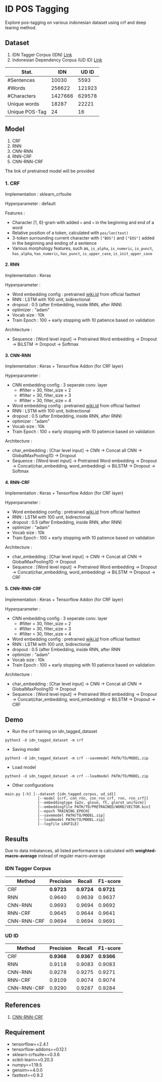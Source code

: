 # ID POS Tagging

Explore pos-tagging on various indonesian dataset using crf and deep learing method.

## Dataset
 
1. IDN Tagger Corpus (IDN) [Link](https://github.com/famrashel/idn-tagged-corpus)
2. Indonesian Dependency Corpus (UD ID) [Link](https://github.com/UniversalDependencies/UD_Indonesian-GSD)

| Stat.          | IDN     | UD ID  |
| -------------- | ------- | ------ |
| #Sentences     | 10030   | 5593   |
| #Words         | 256622  | 121923 |
| #Characters    | 1427666 | 629578 |
| Unique words   | 18287   | 22221  |
| Unique POS-Tag | 24      | 16     |

## Model

1. CRF
2. RNN
3. CNN-RNN
4. RNN-CRF
5. CNN-RNN-CRF

The link of pretrained model will be provided

### 1. CRF

Implementation  : sklearn_crfsuite

Hyperparameter  : default

Features        : 
 - Character [1, 6]-gram with added `«` and `»` in the beginning and end of a word
 - Relative position of a token, calculated with `pos/len(text)` 
 - 3-token surrounding current character with `["BOS"]` and `["EOS"]` added in the beginning and ending of a sentence
 - Various morphology features, such as, `is_alpha`, `is_numeric`, `is_punct`, `has_alpha`, `has_numeric`, `has_punct`, `is_upper_case`, `is_init_upper_case`

#### 2. RNN
Implementation  : Keras

Hyperparameter  : 
- Word embedding config : pretrained [wiki.id](https://fasttext.cc/docs/en/pretrained-vectors.html) from official fasttext
- RNN : LSTM with 100 unit, bidirectional
- dropout : 0.5 (after Embedding, inside RNN, after RNN)
- optimizer : "adam"
- Vocab size : 10k
- Train Epoch : 100 + early stopping with 10 patience based on validation

Architecture    :
  - Sequence : [Word level input] -> Pretrained Word embedding -> Dropout -> BiLSTM -> Dropout -> Softmax

#### 3. CNN-RNN
Implementation  : Keras + Tensorflow Addon (for CRF layer)

Hyperparameter  : 
- CNN embedding config : 3 seperate conv. layer 
  - #filter = 30, filter_size = 2
  - #filter = 30, filter_size = 3
  - #filter = 30, filter_size = 4 
- Word embedding config : pretrained [wiki.id](https://fasttext.cc/docs/en/pretrained-vectors.html) from official fasttext
- RNN : LSTM with 100 unit, bidirectional
- dropout : 0.5 (after Embedding, inside RNN, after RNN)
- optimizer : "adam"
- Vocab size : 10k
- Train Epoch : 100 + early stopping with 10 patience based on validation

Architecture    :
  - char_embedding : [Char level input] -> CNN -> Concat all CNN -> GlobalMaxPooling1D -> Dropout
  - Sequence : [Word level input] -> Pretrained Word embedding -> Dropout -> Concat(char_embedding, word_embedding) -> BiLSTM -> Dropout -> Softmax

#### 4. RNN-CRF
Implementation  : Keras + Tensorflow Addon (for CRF layer)

Hyperparameter  : 
- Word embedding config : pretrained [wiki.id](https://fasttext.cc/docs/en/pretrained-vectors.html) from official fasttext
- RNN : LSTM with 100 unit, bidirectional
- dropout : 0.5 (after Embedding, inside RNN, after RNN)
- optimizer : "adam"
- Vocab size : 10k
- Train Epoch : 100 + early stopping with 10 patience based on validation

Architecture    :
  - char_embedding : [Char level input] -> CNN -> Concat all CNN -> GlobalMaxPooling1D -> Dropout
  - Sequence : [Word level input] -> Pretrained Word embedding -> Dropout -> Concat(char_embedding, word_embedding) -> BiLSTM -> Dropout -> CRF

#### 5. CNN-RNN-CRF
Implementation  : Keras + Tensorflow Addon (for CRF layer)

Hyperparameter  : 
- CNN embedding config : 3 seperate conv. layer 
  - #filter = 30, filter_size = 2
  - #filter = 30, filter_size = 3
  - #filter = 30, filter_size = 4 
- Word embedding config : pretrained [wiki.id](https://fasttext.cc/docs/en/pretrained-vectors.html) from official fasttext
- RNN : LSTM with 100 unit, bidirectional
- dropout : 0.5 (after Embedding, inside RNN, after RNN
- optimizer : "adam"
- Vocab size : 10k
- Train Epoch : 100 + early stopping with 10 patience based on validation
  
Architecture    :
  - char_embedding : [Char level input] -> CNN -> Concat all CNN -> GlobalMaxPooling1D -> Dropout
  - Sequence : [Word level input] -> Pretrained Word embedding -> Dropout -> Concat(char_embedding, word_embedding) -> BiLSTM -> Dropout -> CRF

## Demo

- Run the crf training on idn_tagged_dataset
```
python3 -d idn_tagged_dataset -m crf
```
- Saving model
```
python3 -d idn_tagged_dataset -m crf --savemodel PATH/TO/MODEL.zip
```
- Load model
```
python3 -d idn_tagged_dataset -m crf --loadmodel PATH/TO/MODEL.zip
```
- Other configurations
```
main.py [-h] [--dataset {idn_tagged_corpus, ud_id}]
               [--model {crf, cnn_rnn, cnn_rnn_crf, rnn, rnn_crf}]
               [--embeddingtype {w2v, glove, ft, glorot_uniform}]
               [--embeddingfile PATH/TO/PRETRAINED/WORD/VECTOR.bin]
               [--epoch TRAINING_EPOCH]
               [--savemodel PATH/TO/MODEL.zip]
               [--loadmodel PATH/TO/MODEL.zip]
               [--logfile LOGFILE]
```

## Results

Due to data imbalances, all listed performance is calculated with **weighted-macro-average** instead of reguler macro-average

### IDN Tagger Corpus

| Method      | Precision  | Recall     | F1-score   |
| ----------- | ---------- | ---------- | ---------- |
| CRF         | **0.9723** | **0.9724** | **0.9721** |
| RNN         | 0.9640     | 0.9639     | 0.9637     |
| CNN-RNN     | 0.9693     | 0.9694     | 0.9692     |
| RNN-CRF     | 0.9645     | 0.9644     | 0.9641     |
| CNN-RNN-CRF | 0.9694     | 0.9694     | 0.9691     |

### UD ID

| Method      | Precision  | Recall     | F1-score   |
| ----------- | ---------- | ---------- | ---------- |
| CRF         | **0.9368** | **0.9367** | **0.9366** |
| RNN         | 0.9118     | 0.9083     | 0.9083     |
| CNN-RNN     | 0.9278     | 0.9275     | 0.9271     |
| RNN-CRF     | 0.9109     | 0.9074     | 0.9074     |
| CNN-RNN-CRF | 0.9290     | 0.9287     | 0.9284     |

## References
1. [CNN-RNN-CRF](https://www.aclweb.org/anthology/P16-1101/)


## Requirement
- tensorflow==2.4.1
- tensorflow-addons==0.12.1
- sklearn-crfsuite==0.3.6
- scikit-learn==0.20.3
- numpy==1.19.5
- gensim==4.0.0
- fasttext==0.9.2
